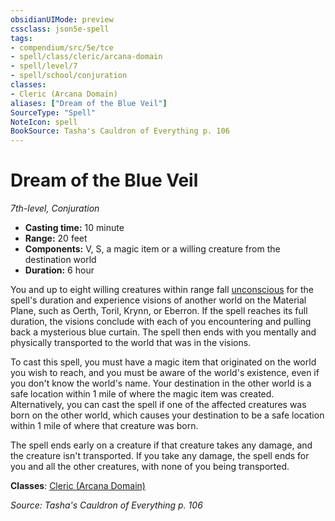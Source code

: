 ```yaml
---
obsidianUIMode: preview
cssclass: json5e-spell
tags:
- compendium/src/5e/tce
- spell/class/cleric/arcana-domain
- spell/level/7
- spell/school/conjuration
classes:
- Cleric (Arcana Domain)
aliases: ["Dream of the Blue Veil"]
SourceType: "Spell"
NoteIcon: spell
BookSource: Tasha's Cauldron of Everything p. 106
---
```

# Dream of the Blue Veil
*7th-level, Conjuration*  

- **Casting time:** 10 minute
- **Range:** 20 feet
- **Components:** V, S, a magic item or a willing creature from the destination world
- **Duration:** 6 hour

You and up to eight willing creatures within range fall [unconscious](/2-Mechanics/CLI/rules/conditions.md#unconscious) for the spell's duration and experience visions of another world on the Material Plane, such as Oerth, Toril, Krynn, or Eberron. If the spell reaches its full duration, the visions conclude with each of you encountering and pulling back a mysterious blue curtain. The spell then ends with you mentally and physically transported to the world that was in the visions.

To cast this spell, you must have a magic item that originated on the world you wish to reach, and you must be aware of the world's existence, even if you don't know the world's name. Your destination in the other world is a safe location within 1 mile of where the magic item was created. Alternatively, you can cast the spell if one of the affected creatures was born on the other world, which causes your destination to be a safe location within 1 mile of where that creature was born.

The spell ends early on a creature if that creature takes any damage, and the creature isn't transported. If you take any damage, the spell ends for you and all the other creatures, with none of you being transported.

**Classes**: [Cleric (Arcana Domain)](/2-Mechanics/CLI/classes/cleric-arcana-domain-scag.md)

*Source: Tasha's Cauldron of Everything p. 106*